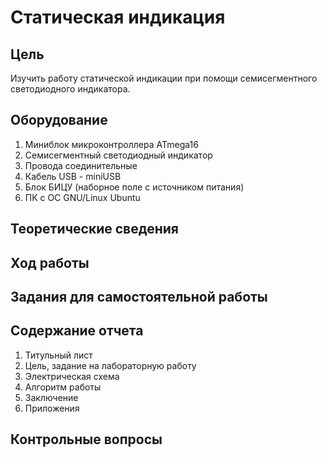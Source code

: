 # Статическая индикация

## Цель

Изучить работу статической индикации при помощи семисегментного светодиодного индикатора.

## Оборудование

1. Миниблок микроконтроллера ATmega16
2. Семисегментный светодиодный индикатор
3. Провода соединительные
4. Кабель USB - miniUSB
5. Блок БИЦУ (наборное поле с источником питания)
6. ПК с ОС GNU/Linux Ubuntu

## Теоретические сведения


## Ход работы


## Задания для самостоятельной работы


## Содержание отчета

1. Титульный лист
2. Цель, задание на лабораторную работу
3. Электрическая схема
4. Алгоритм работы
5. Заключение
6. Приложения

## Контрольные вопросы

